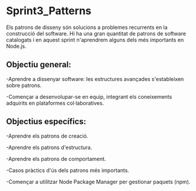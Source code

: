 # Sprint3_Patterns

Els patrons de disseny són solucions a problemes recurrents en la construcció del software. Hi ha una gran quantitat de patrons de software catalogats i en aquest sprint n'aprendrem alguns dels més importants en Node.js.

## Objectiu general:

  -Aprendre a dissenyar software: les estructures avançades s'estableixen sobre patrons.
  
  -Començar a desenvolupar-se en equip, integrant els coneixements adquirits en plataformes col·laboratives.

## Objectius específics:

  -Aprendre els patrons de creació.
  
  -Aprendre els patrons d'estructura.
  
  -Aprendre els patrons de comportament.
  
  -Casos pràctics d'ús dels patrons més importants.
  
  -Començar a utilitzar Node Package Manager per gestionar paquets (npm).
